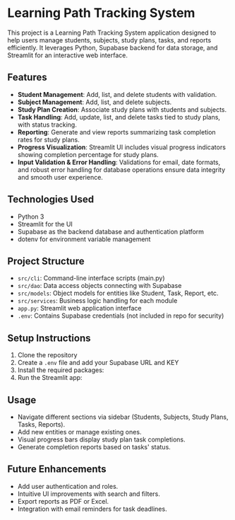 # Learning Path Tracking System

This project is a Learning Path Tracking System application designed to help users manage students, subjects, study plans, tasks, and reports efficiently. It leverages Python, Supabase backend for data storage, and Streamlit for an interactive web interface.

## Features

- **Student Management**: Add, list, and delete students with validation.
- **Subject Management**: Add, list, and delete subjects.
- **Study Plan Creation**: Associate study plans with students and subjects.
- **Task Handling**: Add, update, list, and delete tasks tied to study plans, with status tracking.
- **Reporting**: Generate and view reports summarizing task completion rates for study plans.
- **Progress Visualization**: Streamlit UI includes visual progress indicators showing completion percentage for study plans.
- **Input Validation & Error Handling**: Validations for email, date formats, and robust error handling for database operations ensure data integrity and smooth user experience.

## Technologies Used

- Python 3
- Streamlit for the UI
- Supabase as the backend database and authentication platform
- dotenv for environment variable management

## Project Structure

- `src/cli`: Command-line interface scripts (main.py)
- `src/dao`: Data access objects connecting with Supabase
- `src/models`: Object models for entities like Student, Task, Report, etc.
- `src/services`: Business logic handling for each module
- `app.py`: Streamlit web application interface
- `.env`: Contains Supabase credentials (not included in repo for security)

## Setup Instructions

1. Clone the repository
2. Create a `.env` file and add your Supabase URL and KEY
3. Install the required packages:
4. Run the Streamlit app:

## Usage

- Navigate different sections via sidebar (Students, Subjects, Study Plans, Tasks, Reports).
- Add new entities or manage existing ones.
- Visual progress bars display study plan task completions.
- Generate completion reports based on tasks' status.

## Future Enhancements

- Add user authentication and roles.
- Intuitive UI improvements with search and filters.
- Export reports as PDF or Excel.
- Integration with email reminders for task deadlines.

